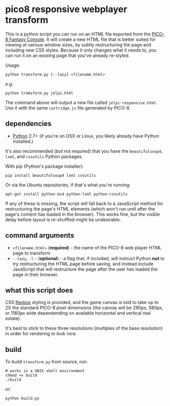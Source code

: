 # pico8 responsive webplayer transform

This is a python script you can run on an HTML file exported from the [PICO-8 Fantasy Console](http://www.lexaloffle.com/pico-8.php). It will create a new HTML file that is better suited for viewing at various window sizes, by subtly restructuring the page and including new CSS styles. Because it only changes what it needs to, you can run it on an existing page that you've already re-styled.

Usage:

```
python transform.py [--lazy] <filename.html>
```
e.g.
```
python tramsform.py jelpi.html
```

The command above will output a new file called `jelpi-responsive.html`. Use it with the same `cartridge.js` file generated by PICO-8.

## dependencies

* [Python](https://www.python.org/) 2.7+ (if you're on OSX or Linux, you likely already have Python installed.)

It's also recommended (but not required) that you have the `beautifulsoup4`, `lxml`, and `cssutils` Python packages.

With pip (Python's package installer):
```
pip install beautifulsoup4 lxml cssutils
```
Or via the Ubuntu repositories, if that's what you're running:
```
apt-get install python-bs4 python-lxml python-cssutils
```

If any of these is missing, the script will fall back to a JavaScript method for restructuring the page's HTML elements (which won't run until after the page's content has loaded in the browser). This works fine, but the visible delay before layout is re-shuffled might be undesirable.

## command arguments

* `<filename.html>` (**required**) - the name of the PICO-8 web player HTML page to transform
* `--lazy`, `-l` - (**optional**) - a flag that, if included, will instruct Python ***not*** to try restructuring the HTML page before saving, and instead include JavaScript that will restructure the page after the user has loaded the page in their browser.

## what this script does

CSS [flexbox](https://developer.mozilla.org/en-US/docs/Web/CSS/CSS_Flexible_Box_Layout/Using_CSS_flexible_boxes) styling is provided, and the game canvas is told to take up to 2X the standard PICO-8 pixel dimensions (the canvas will be 290px, 580px, or 1160px wide dependending on available horizontal and vertical real estate).

It's best to stick to these three resolutions (multiples of the base resolution) in order for rendering to look nice.

## build

To build `transform.py` from source, run:

```
# works in a UNIX shell environment
chmod +x build
./build
```

or:

```
python build.py
```
